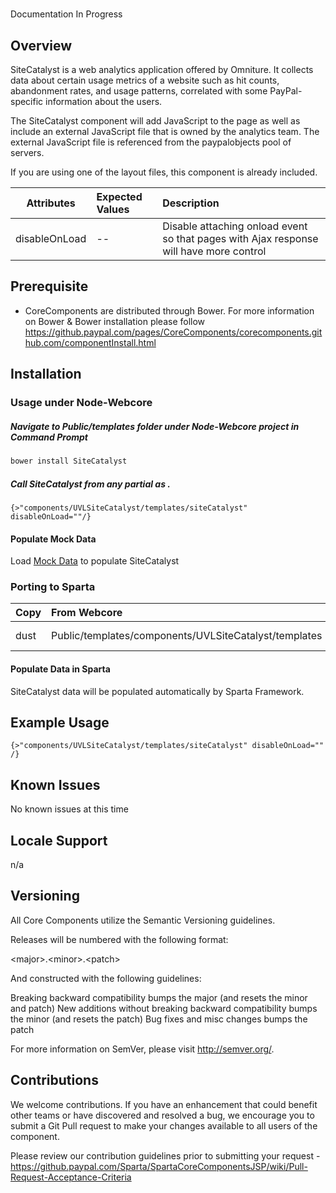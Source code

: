 # <Component Name>
Documentation In Progress

## Overview
SiteCatalyst is a web analytics application offered by Omniture. It collects data about certain usage metrics of a website such as hit counts, abandonment rates, and usage patterns, correlated with some PayPal-specific information about the users.

The SiteCatalyst component will add JavaScript to the page as well as include an external JavaScript file that is owned by the analytics team.  The external JavaScript file is referenced from the paypalobjects pool of servers.

If you are using one of the layout files, this component is already included.

| Attributes                    | Expected Values    | Description            																                                                                                           |
| -----------------             |:------------------	| :--------------------------------------------------------------------------	                                                  |
| disableOnLoad	                | --     		          | Disable attaching onload event so that pages with Ajax response will have more control| 

## Prerequisite
   * CoreComponents are distributed through Bower. For more information on Bower & Bower installation please follow https://github.paypal.com/pages/CoreComponents/corecomponents.github.com/componentInstall.html

## Installation
### Usage under Node-Webcore 
##### Navigate to Public/templates folder under Node-Webcore project in Command Prompt
```sh
bower install SiteCatalyst
```
##### Call SiteCatalyst from any partial as .
```dust
{>"components/UVLSiteCatalyst/templates/siteCatalyst" disableOnLoad=""/}
```
#### Populate Mock Data
Load [Mock Data](https://github.paypal.com/CoreComponents/UVLSiteCatalyst/blob/master/mock/data/default.json) to populate SiteCatalyst
### Porting to Sparta
| Copy              | From Webcore                                    		| To Sparta    																																	|
| ------------|:-------------------------------------------     		| :-------------------------------------------------------------|
| dust		    | Public/templates/components/UVLSiteCatalyst/templates 	| webapp/WEB-INF/tmpl/dust/components/UVLSiteCatalyst/templates/	|
#### Populate Data in Sparta
SiteCatalyst data will be populated automatically by Sparta Framework.
## Example Usage
```dust
{>"components/UVLSiteCatalyst/templates/siteCatalyst" disableOnLoad="" /}
```

## Known Issues
No known issues at this time

## Locale Support
n/a

## Versioning
All Core Components utilize the Semantic Versioning guidelines.

Releases will be numbered with the following format:

&lt;major&gt;.&lt;minor&gt;.&lt;patch&gt;

And constructed with the following guidelines:

Breaking backward compatibility bumps the major (and resets the minor and patch)
New additions without breaking backward compatibility bumps the minor (and resets the patch)
Bug fixes and misc changes bumps the patch

For more information on SemVer, please visit http://semver.org/.

## Contributions
We welcome contributions. If you have an enhancement that could benefit other teams or have discovered and resolved a bug, we encourage you to submit a Git Pull request to make your changes available to all users of the component.

Please review our contribution guidelines prior to submitting your request - https://github.paypal.com/Sparta/SpartaCoreComponentsJSP/wiki/Pull-Request-Acceptance-Criteria
